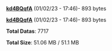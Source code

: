 [**kd4BQqfA**](/data/kd4BQqfA.txt) (01/02/23 - 17:46)- 893 bytes

[**kd4BQqfA**](/data/kd4BQqfA.txt) (01/02/23 - 17:46)- 893 bytes

**Total Datas**: 7717

**Total Size**: 51.06 MB / 51.1 MB